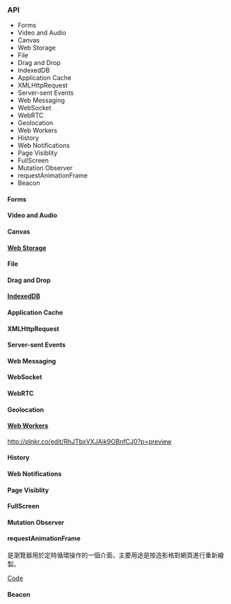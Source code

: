 ### API
* Forms
* Video and Audio
* Canvas
* Web Storage
* File
* Drag and Drop
* IndexedDB
* Application Cache
* XMLHttpRequest
* Server-sent Events
* Web Messaging
* WebSocket
* WebRTC
* Geolocation
* Web Workers
* History
* Web Notifications
* Page Visiblity
* FullScreen
* Mutation Observer
* requestAnimationFrame
* Beacon

#### Forms

#### Video and Audio

#### Canvas

#### [Web Storage](https://developer.mozilla.org/en-US/docs/Web/API/Web_Storage_API)

#### File

#### Drag and Drop

#### [IndexedDB](https://developer.mozilla.org/en-US/docs/Web/API/IndexedDB_API)

#### Application Cache

#### XMLHttpRequest

#### Server-sent Events

#### Web Messaging

#### WebSocket

#### WebRTC

#### Geolocation

#### [Web Workers](https://developer.mozilla.org/en-US/docs/Web/API/Web_Workers_API)
http://plnkr.co/edit/RhJTbxVXJAik9OBnfCJ0?p=preview


#### History

#### Web Notifications

#### Page Visiblity

#### FullScreen

#### Mutation Observer

#### requestAnimationFrame
是瀏覽器用於定時循環操作的一個介面，主要用途是按造影格對網頁進行重新繪製。

[Code](http://codepen.io/Shyam-Chen/pen/KVqMjj)

#### Beacon
